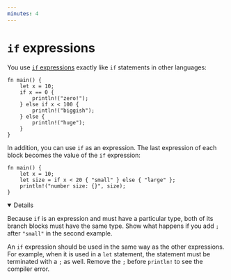 ```yaml
---
minutes: 4
---
```


# `if` expressions

You use
[`if` expressions](https://doc.rust-lang.org/reference/expressions/if-expr.html#if-expressions)
exactly like `if` statements in other languages:

```rust,editable
fn main() {
    let x = 10;
    if x == 0 {
        println!("zero!");
    } else if x < 100 {
        println!("biggish");
    } else {
        println!("huge");
    }
}
```

In addition, you can use `if` as an expression. The last expression of each
block becomes the value of the `if` expression:

```rust,editable
fn main() {
    let x = 10;
    let size = if x < 20 { "small" } else { "large" };
    println!("number size: {}", size);
}
```

<details open='true'>

Because `if` is an expression and must have a particular type, both of its
branch blocks must have the same type. Show what happens if you add `;` after
`"small"` in the second example.

An `if` expression should be used in the same way as the other expressions. For
example, when it is used in a `let` statement, the statement must be terminated
with a `;` as well. Remove the `;` before `println!` to see the compiler error.

</details>
